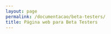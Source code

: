 ```yaml
---
layout: page
permalink: /documentacao/beta-testers/
title: Página web para Beta Testers
---
```


<!-- Explicação do que é a página de Beta Testers e como ela funciona -->